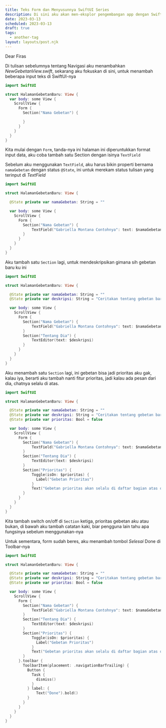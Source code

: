 ```yaml
---
title: Teks Form dan Menyusunnya SwiftUI Series
description: Di sini aku akan men-eksplor pengembangan app dengan SwiftUI
date: 2023-03-13
scheduled: 2023-03-13
draft: true
tags:
  - another-tag
layout: layouts/post.njk
---
```


Dear Firas

Di tulisan sebelumnya tentang Navigasi aku menambahkan *NewGebetanView.swift*, sekarang aku fokuskan di sini, untuk menambah beberapa input teks di SwiftUI-nya

```swift
import SwiftUI

struct HalamanGebetanBaru: View {
  var body: some View {
    ScrollView {
      Form {
        Section("Nama Gebetan") {

        }
      }
    }
  }
}
```

Kita mulai dengan `Form`, tanda-nya ini halaman ini diperuntukkan format input data, aku coba tambah satu Section dengan isinya `TextField`

Sebelum aku menggunakan `TextField`, aku harus bikin properti bernama `namaGebetan` dengan status `@State`, ini untuk merekam status tulisan yang terinput di *TextField*

```swift
import SwiftUI

struct HalamanGebetanBaru: View {

  @State private var namaGebetan: String = ""

  var body: some View {
    ScrollView {
      Form {
        Section("Nama Gebetan") {
            TextField("Gabriella Montana Contohnya": text: $namaGebetan)
        }
      }
    }
  }
}
```

Aku tambah satu `Section` lagi, untuk mendeskripsikan gimana sih gebetan baru ku ini

```swift
import SwiftUI

struct HalamanGebetanBaru: View {

  @State private var namaGebetan: String = ""
  @State private var deskripsi: String = "Ceritakan tentang gebetan baru kamu.."

  var body: some View {
    ScrollView {
      Form {
        Section("Nama Gebetan") {
            TextField("Gabriella Montana Contohnya": text: $namaGebetan)
        }
        Section("Tentang Dia") {
            TextEditor(text: $deskripsi)
        }
      }
    }
  }
}
```

Aku menambah satu `Section` lagi, ini gebetan bisa jadi prioritas aku gak, kalau iya, berarti aku tambah nanti fitur prioritas, jadi kalau ada pesan dari dia, chatnya selalu di atas.


```swift
import SwiftUI

struct HalamanGebetanBaru: View {

  @State private var namaGebetan: String = ""
  @State private var deskripsi: String = "Ceritakan tentang gebetan baru kamu.."
  @State private var prioritas: Bool = false

  var body: some View {
    ScrollView {
      Form {
        Section("Nama Gebetan") {
            TextField("Gabriella Montana Contohnya": text: $namaGebetan)
        }
        Section("Tentang Dia") {
            TextEditor(text: $deskripsi)
        }
        Section("Prioritas") {
            Toggle(isOn: $prioritas) {
              Label("Gebetan Prioritas")
            }
            Text("Gebetan prioritas akan selalu di daftar bagian atas obrolan")
        }
      }
    }
  }
}
```

Kita tambah switch on/off di `Section` ketiga, prioritas gebetan aku atau bukan, di bawah aku tambah catatan kaki, biar pengguna lain tahu apa fungsinya sebelum menggunakan-nya

Untuk sementara, form sudah beres, aku menambah tombol *Selesai* Done di Toolbar-nya

```swift
import SwiftUI

struct HalamanGebetanBaru: View {

  @State private var namaGebetan: String = ""
  @State private var deskripsi: String = "Ceritakan tentang gebetan baru kamu.."
  @State private var prioritas: Bool = false

  var body: some View {
    ScrollView {
      Form {
        Section("Nama Gebetan") {
            TextField("Gabriella Montana Contohnya": text: $namaGebetan)
        }
        Section("Tentang Dia") {
            TextEditor(text: $deskripsi)
        }
        Section("Prioritas") {
            Toggle(isOn: $prioritas) {
              Label("Gebetan Prioritas")
            }
            Text("Gebetan prioritas akan selalu di daftar bagian atas obrolan")
        }
      }.toolbar {
        ToolbarItem(placement: .navigationBarTrailing) {
          Button {
            Task {
              dismiss()
            }
          } label: {
              Text("Done").bold()
          }
        }
      }
    }
  }
}
```